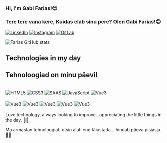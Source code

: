 
### Hi, i'm Gabi Farias!😊 
### Tere tere vana kere, Kuidas elab sinu pere? Olen Gabi Farias!😊

[![LinkedIn](https://img.shields.io/badge/LinkedIn-0077B5?style=for-the-badge&logo=linkedin&logoColor=white)](https://www.linkedin.com/in/gabrielafariasads/)
[![Instagram](https://img.shields.io/badge/Instagram-E4405F?style=for-the-badge&logo=instagram&logoColor=white)](https://www.instagram.com/gabi.o.farias/?hl=pt-br)
[![GitLab](https://img.shields.io/badge/GitLab-330F63?style=for-the-badge&logo=gitlab&logoColor=white)](https://gitlab.com/Gabi_Farias)

![Farias GitHub stats](https://github-readme-stats.vercel.app/api?username=GabiOlivFarias&show_icons=true&theme=radical)


## Technologies in my day
## Tehnoloogiad on minu päevil

<div style="display: inline_block"><br/>
    <img align="center" alt="HTML5" src="https://img.shields.io/badge/HTML5-E34F26?style=for-the-badge&logo=html5&logoColor=white" />
    <img align="center" alt="CSS3" src="https://img.shields.io/badge/CSS3-1572B6?style=for-the-badge&logo=css3&logoColor=white" />
    <img align="center" alt="SAAS" src="https://img.shields.io/badge/Sass-CC6699?style=for-the-badge&logo=sass&logoColor=white" />
    <img align="center" alt="JavaScript" src="https://img.shields.io/badge/JavaScript-F7DF1E?style=for-the-badge&logo=javascript&logoColor=black" />
    <img align="center" alt="Vue3" src="https://img.shields.io/badge/Vue.js-35495E?style=for-the-badge&logo=vue.js&logoColor=4FC08D" />
    </br>
    </br>
    <img align="center" alt="Vue3" src="https://img.shields.io/badge/Ruby-CC342D?style=for-the-badge&logo=ruby&logoColor=white" />
    <img align="center" alt="Vue3" src="https://img.shields.io/badge/Ruby_on_Rails-CC0000?style=for-the-badge&logo=ruby-on-rails&logoColor=white" />
    <img align="center" alt="Vue3" src="https://img.shields.io/badge/GIT-E44C30?style=for-the-badge&logo=git&logoColor=white" />
    <img align="center" alt="Vue3" src="https://img.shields.io/badge/Bootstrap-563D7C?style=for-the-badge&logo=bootstrap&logoColor=white" />
    <img align="center" alt="Vue3" src="https://img.shields.io/badge/Tailwind_CSS-38B2AC?style=for-the-badge&logo=tailwind-css&logoColor=white" />

    
</div>
<br/>
Love technology, always looking to improve...appreciating the little things in the day. 🌼🌼

Ma armastan tehnoloogiat, otsin alati end täiustada... hindab päeva pisiasju. 🌼🌼
